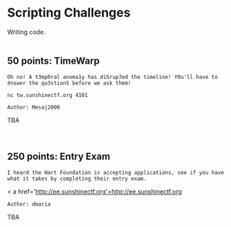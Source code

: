 # Scripting Challenges
Writing code.
<br>
<br>
## 50 points: TimeWarp
```
Oh no! A t3mp0ral anoma1y has di5rup7ed the timeline! Y0u'll have to 4nswer the qu3stion5 before we ask them!

nc tw.sunshinectf.org 4101

Author: Mesaj2000
```
TBA
<br>
<br>
<br>
## 250 points: Entry Exam
```
I heard the Hart Foundation is accepting applications, see if you have what it takes by completing their entry exam.
```
< a href='http://ee.sunshinectf.org'>http://ee.sunshinectf.org</a>
```
Author: dmaria
```
TBA
